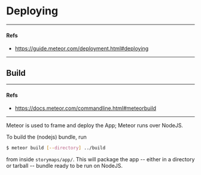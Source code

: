 # Deploying
- - -
#### Refs
* https://guide.meteor.com/deployment.html#deploying
- - -

## Build

- - -
#### Refs
* https://docs.meteor.com/commandline.html#meteorbuild
- - -

Meteor is used to frame and deploy the App; Meteor runs over NodeJS.

To build the (nodejs) bundle, run
```bash
$ meteor build [--directory] ../build
```
from inside `storymaps/app/`.
This will package the app -- either in a directory or tarball -- bundle ready
to be run on NodeJS.
